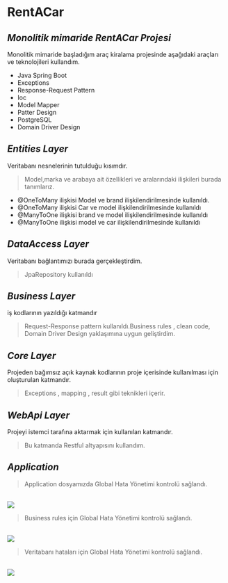 # RentACar
## _Monolitik mimaride RentACar Projesi_


Monolitik mimaride başladığım araç kiralama projesinde aşağıdaki araçları ve teknolojileri kullandım.

- Java Spring Boot
- Exceptions
- Response-Request Pattern
- Ioc
- Model Mapper 
- Patter Design
- PostgreSQL
- Domain Driver Design

## _Entities Layer_
Veritabanı nesnelerinin tutulduğu kısımdır.

> Model,marka ve arabaya ait özellikleri  ve 
> aralarındaki ilişkileri burada tanımlarız.
>


- @OneToMany ilişkisi Model ve brand ilişkilendirilmesinde kullanıldı. 
- @OneToMany ilişkisi Car ve  model ilişkilendirilmesinde kullanıldı
- @ManyToOne ilişkisi brand ve model ilişkilendirilmesinde kullanıldı
- @ManyToOne ilişkisi model ve car ilişkilendirilmesinde kullanıldı 

## _DataAccess Layer_
Veritabanı bağlantımızı burada gerçekleştirdim.
> JpaRepository kullanıldı

## _Business Layer_
iş kodlarının yazıldığı katmandır 
>Request-Response pattern kullanıldı.Business rules , clean code, Domain Driver Design yaklaşımına uygun geliştirdim.

## _Core Layer_ 
Projeden bağımsız açık kaynak kodlarının proje içerisinde kullanılması için oluşturulan katmandır.

>Exceptions , mapping , result gibi teknikleri içerir.

## _WebApi Layer_ 
Projeyi istemci tarafına aktarmak için kullanılan katmandır.

>Bu katmanda Restful altyapısını kullandım. 


## _Application_ 

> Application dosyamızda Global Hata Yönetimi kontrolü sağlandı.
</br>
<img src= "https://github.com/berna-ozgen/rentACarProject/blob/main/src/main/java/kodlamaio/com/rentACar/ValidationException.jpg " />
</br>

> Business rules için Global Hata Yönetimi kontrolü sağlandı.
</br>
<img src= "https://github.com/berna-ozgen/rentACarProject/blob/main/src/main/java/kodlamaio/com/rentACar/BusinessExceptions.jpg" />
</br>

> Veritabanı hataları için Global Hata Yönetimi kontrolü sağlandı.
</br>
<img src= "https://github.com/berna-ozgen/rentACarProject/blob/main/src/main/java/kodlamaio/com/rentACar/DataException.jpg " />

